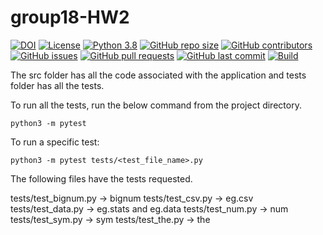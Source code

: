 # group18-HW2


[![DOI](https://zenodo.org/badge/532350095.svg)](https://zenodo.org/badge/latestdoi/532350095)
[![License](https://img.shields.io/badge/License-Apache_2.0-blue.svg)](https://opensource.org/licenses/Apache-2.0)
[![Python 3.8](https://img.shields.io/badge/Python-3.8-blue.svg)](https://www.python.org/downloads/release/python-380/)
[![GitHub repo size](https://img.shields.io/github/repo-size/smanishs175/group18-HW-2-3-4-5)](https://github.com/smanishs175/group18-HW-2-3-4-5/)
[![GitHub contributors](https://img.shields.io/github/contributors/smanishs175/group18-HW-2-3-4-5)](https://github.com/smanishs175/group18-HW-2-3-4-5/graphs/contributors/)
[![GitHub issues](https://img.shields.io/github/issues/smanishs175/group18-HW-2-3-4-5)](https://github.com/smanishs175/group18-HW-2-3-4-5/issues)
[![GitHub pull requests](https://img.shields.io/github/issues-pr/smanishs175/group18-HW-2-3-4-5)](https://github.com/smanishs175/group18-HW-2-3-4-5/pulls)
[![GitHub last commit](https://img.shields.io/github/last-commit/smanishs175/group18-HW-2-3-4-5)](https://github.com/smanishs175/group18-HW-2-3-4-5/commits)
[![Build](https://github.com/smanishs175/group18-HW-2-3-4-5/actions/workflows/build.yml/badge.svg)](https://github.com/smanishs175/group18-HW-2-3-4-5/actions/workflows/build.yml)

The src folder has all the code associated with the application and tests folder has all the tests.

To run all the tests, run the below command from the project directory.

```
python3 -m pytest
```

To run a specific test:

```
python3 -m pytest tests/<test_file_name>.py
```

The following files have the tests requested.

tests/test_bignum.py -> bignum
tests/test_csv.py -> eg.csv
tests/test_data.py -> eg.stats and eg.data
tests/test_num.py -> num
tests/test_sym.py -> sym
tests/test_the.py -> the

